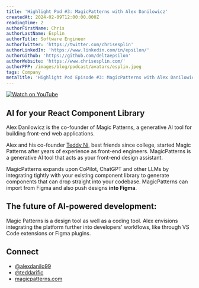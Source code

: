 ```yaml
---
title: 'Highlight Pod #3: MagicPatterns with Alex Danilowicz'
createdAt: 2024-02-09T12:00:00.000Z
readingTime: 2
authorFirstName: Chris
authorLastName: Esplin
authorTitle: Software Engineer
authorTwitter: 'https://twitter.com/chrisesplin'
authorLinkedIn: 'https://www.linkedin.com/in/epsilon/'
authorGithub: 'https://github.com/deltaepsilon'
authorWebsite: 'https://www.chrisesplin.com/'
authorPFP: /images/blog/podcast/avatars/esplin.jpeg
tags: Company
metaTitle: 'Highlight Pod Episode #3: MagicPatterns with Alex Danilowicz'
---
```


[![Watch on YouTube](/images/blog/podcast/3/play.png)](https://youtu.be/LoNwcRnFZUo)

## AI for your React Component Library

Alex Danilowicz is the co-founder of Magic Patterns, a generative AI tool for building front-end web applications.

Alex and his co-founder [Teddy Ni](https://twitter.com/teddarific), best friends since college, started Magic Patterns after years of experience as front-end engineers. MagicPatterns is a generative AI tool that acts as your front-end design assistant.

MagicPatterns expands upon CoPilot, ChatGPT and other LLMs by integrating tightly with your existing component library to generate components that can drop straight into your codebase. MagicPatterns can import from Figma and also push designs **into Figma**.

## The future of AI-powered development:

Magic Patterns is a design tool as well as a coding tool. Alex envisions integrating the platform further into developers' workflows, like through VS Code extensions or Figma plugins.

## Connect

- [@alexdanilo99](https://twitter.com/alexdanilo99)
- [@teddarific](https://twitter.com/teddarific)
- [magicpatterns.com](https://www.magicpatterns.com/)

